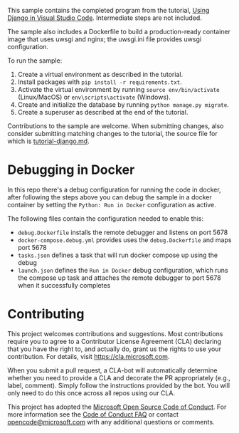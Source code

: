 This sample contains the completed program from the tutorial, [Using Django in Visual Studio Code](https://code.visualstudio.com/docs/python/tutorial-django). Intermediate steps are not included.

The sample also includes a Dockerfile to build a production-ready container image that uses uwsgi and nginx; the uwsgi.ini file provides uwsgi configuration.

To run the sample:

1. Create a virtual environment as described in the tutorial.
1. Install packages with `pip install -r requirements.txt`.
1. Activate the virtual environment by running `source env/bin/activate` (Linux/MacOS) or `env\scripts\activate` (Windows).
1. Create and initialize the database by running `python manage.py migrate`.
1. Create a superuser as described at the end of the tutorial.

Contributions to the sample are welcome. When submitting changes, also consider submitting matching changes to the tutorial, the source file for which is [tutorial-django.md](https://github.com/Microsoft/vscode-docs/blob/master/docs/python/tutorial-django.md).

# Debugging in Docker
In this repo there's a debug configuration for running the code in docker, after following the steps above you can debug the sample in a docker container by setting the `Python: Run in Docker` configuration as active.

The following files contain the configuration needed to enable this:
- `debug.Dockerfile` installs the remote debugger and listens on port 5678
- `docker-compose.debug.yml` provides uses the `debug.Dockerfile` and maps port 5678
- `tasks.json` defines a task that will run docker compose up using the debug 
- `launch.json` defines the `Run in Docker` debug configuration, which runs the compose up task and attaches the remote debugger to port 5678 when it successfully completes

# Contributing

This project welcomes contributions and suggestions.  Most contributions require you to agree to a Contributor License Agreement (CLA) declaring that you have the right to, and actually do, grant us the rights to use your contribution. For details, visit https://cla.microsoft.com.

When you submit a pull request, a CLA-bot will automatically determine whether you need to provide a CLA and decorate the PR appropriately (e.g., label, comment). Simply follow the instructions provided by the bot. You will only need to do this once across all repos using our CLA.

This project has adopted the [Microsoft Open Source Code of Conduct](https://opensource.microsoft.com/codeofconduct/). For more information see the [Code of Conduct FAQ](https://opensource.microsoft.com/codeofconduct/faq/) or contact [opencode@microsoft.com](mailto:opencode@microsoft.com) with any additional questions or comments.
